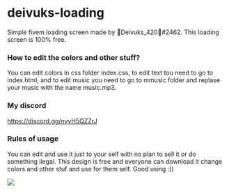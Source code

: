 # deivuks-loading

Simple fivem loading screen made by 🖤Deivuks_420🖤#2462. This loading screen is 100% free.
<br>

### How to edit the colors and other stuff?

You can edit colors in css folder index.css, to edit text tou need to go to index.html, and to edit music you need to go to mmusic folder and replase your music with the name music.mp3.

### My discord

https://discord.gg/nyyH5QZZrJ

### Rules of usage

You can edit and use it just to your self with no plan to sell it or do something ilegal. This design is free and everyone can download it change colors and other stuf and use for them self. Good using :))

<img src=“https://i.imgur.com/YHPzlV2.png>
